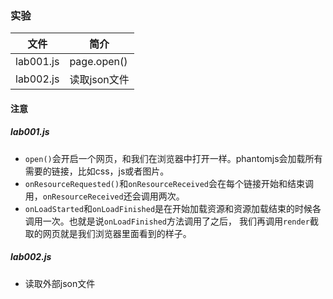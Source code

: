 ### 实验

|文件|简介|
|---|---|
|lab001.js|page.open()|
|lab002.js|读取json文件|

#### 注意
##### lab001.js
 - `open()`会开启一个网页，和我们在浏览器中打开一样。phantomjs会加载所有需要的链接，比如css，js或者图片。
 - `onResourceRequested()`和`onResourceReceived`会在每个链接开始和结束调用，`onResourceReceived`还会调用两次。
 - `onLoadStarted`和`onLoadFinished`是在开始加载资源和资源加载结束的时候各调用一次。也就是说`onLoadFinished`方法调用了之后，
 我们再调用`render`截取的网页就是我们浏览器里面看到的样子。

##### lab002.js
 - 读取外部json文件